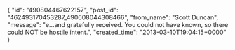  {
   "id": "490804467622157",
   "post_id": "462493170453287_490608044308466",
   "from_name": "Scott Duncan",
   "message": "e...and gratefully received. You could not have known, so there could NOT be hostile intent.",
   "created_time": "2013-03-10T19:04:15+0000"
 }
